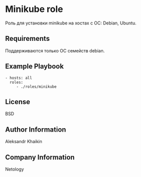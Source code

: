 Minikube role
=========

Роль для установки minikube на хостах с ОС: Debian, Ubuntu.

Requirements
------------

Поддерживаются только ОС семейств debian.


Example Playbook
----------------

    - hosts: all
      roles:
         - ./roles/minikube

License
-------

BSD

Author Information
------------------

Aleksandr Khaikin

Company Information
------------------

Netology